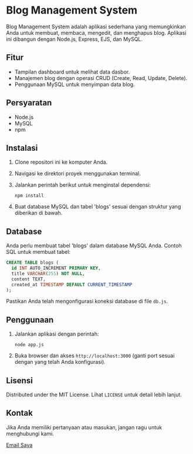 # Blog Management System

Blog Management System adalah aplikasi sederhana yang memungkinkan Anda untuk membuat, membaca, mengedit, dan menghapus blog. Aplikasi ini dibangun dengan Node.js, Express, EJS, dan MySQL.

## Fitur

- Tampilan dashboard untuk melihat data dasbor.
- Manajemen blog dengan operasi CRUD (Create, Read, Update, Delete).
- Penggunaan MySQL untuk menyimpan data blog.

## Persyaratan

- Node.js
- MySQL
- npm

## Instalasi

1. Clone repositori ini ke komputer Anda.
2. Navigasi ke direktori proyek menggunakan terminal.
3. Jalankan perintah berikut untuk menginstal dependensi:

   ```
   npm install
   ```

4. Buat database MySQL dan tabel 'blogs' sesuai dengan struktur yang diberikan di bawah.

## Database

Anda perlu membuat tabel 'blogs' dalam database MySQL Anda. Contoh SQL untuk membuat tabel:

```sql
CREATE TABLE blogs (
  id INT AUTO_INCREMENT PRIMARY KEY,
  title VARCHAR(255) NOT NULL,
  content TEXT,
  created_at TIMESTAMP DEFAULT CURRENT_TIMESTAMP
);
```

Pastikan Anda telah mengonfigurasi koneksi database di file `db.js`.

## Penggunaan

1. Jalankan aplikasi dengan perintah:

   ```
   node app.js
   ```

2. Buka browser dan akses `http://localhost:3000` (ganti port sesuai dengan yang telah Anda konfigurasi).

## Lisensi

Distributed under the MIT License. Lihat `LICENSE` untuk detail lebih lanjut.

## Kontak

Jika Anda memiliki pertanyaan atau masukan, jangan ragu untuk menghubungi kami.

[Email Saya](mailto:fajarjulyana1@gmail.com)
```
